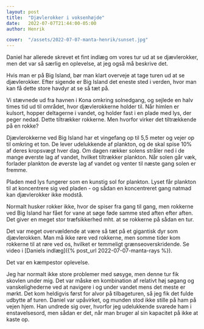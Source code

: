 ```yaml
---
layout: post
title:  "Djævlerokker i voksenhøjde"
date:   2022-07-07T21:44:00-05:00
author: Henrik

cover:  "/assets/2022-07-07-manta-henrik/sunset.jpg"
---
```


Daniel har allerede skrevet et fint indlæg om vores tur ud at se djævlerokker, men det var så særlig en oplevelse, at jeg også må beskrive det.

Hvis man er på Big Island, bør man klart overveje at tage turen ud at se djævlerokker. Efter sigende er Big Island det eneste sted i verden, hvor man kan få dette store havdyr at se så tæt på.

Vi stævnede ud fra havnen i Kona omkring solnedgang, og sejlede en halv times tid ud til området, hvor djævlerokkerne holder til. Når himlen er kulsort, hopper deltagerne i vandet, og holder fast i en plade med lys, der peger nedad. Dette tiltrækker rokkerne. Men hvorfor virker det tiltrækkende på en rokke?  

Djævlerokkerne ved Big Island har et vingefang op til 5,5 meter og vejer op til omkring et ton. De lever udelukkende af plankton, og de skal spise 10% af deres kropsvægt hver dag. Om dagen rækker solens stråler ned i de mange øverste lag af vandet, hvilket tiltrækker plankton. Når solen går væk, forlader plankton de øverste lag af vandet og venter til næste gang solen er fremme.

Pladen med lys fungerer som en kunstig sol for plankton. Lyset får plankton til at koncentrere sig ved pladen - og sådan en koncentreret gang natmad kan djævlerokker ikke modstå.

Normalt husker rokker ikke, hvor de spiser fra gang til gang, men rokkerne ved Big Island har fået for vane at søge føde samme sted aften efter aften. Det giver en meget stor træfsikkerhed mht. at se rokkerne på sådan en tur.

Det var meget overvældende at være så tæt på et gigantisk dyr som djævlerokken. Man må ikke røre ved rokkerne, men somme tider kom rokkerne til at røre ved os, hvilket er temmeligt grænseoverskridende. Se video i [Daniels indlæg]({% post_url 2022-07-07-manta-rays %}).

Det var en kæmpestor oplevelse.

Jeg har normalt ikke store problemer med søsyge, men denne tur fik skovlen under mig. Det var måske en kombination af relativt høj søgang og vanskelighederne ved at navigere i og under vandet mens det meste er mørkt. Det kom heldigvis først for alvor på tilbageturen, så jeg fik det fulde udbytte af turen. Daniel var upåvirket, og munden stod ikke stille på ham på vejen hjem. Han undrede sig over, hvorfor jeg udelukkende svarede ham i enstavelsesord, men sådan er det, når man bruger al sin kapacitet på ikke at kaste op.
